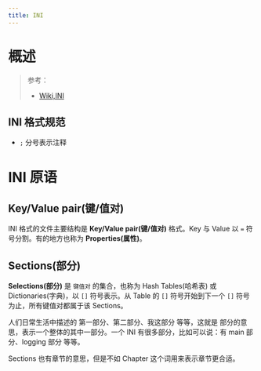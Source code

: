 ```yaml
---
title: INI
---
```


# 概述

> 参考：
> - [Wiki,INI](https://en.wikipedia.org/wiki/INI_file)

## INI 格式规范

- `;` 分号表示注释

# INI 原语

## Key/Value pair(键/值对)

INI 格式的文件主要结构是 **Key/Value pair(键/值对)** 格式。Key 与 Value 以 `=` 符号分割。有的地方也称为 **Properties(属性)**。

## Sections(部分)

**Selections(部分)** 是 `键值对` 的集合，也称为 Hash Tables(哈希表) 或 Dictionaries(字典)，以 `[]` 符号表示。从 Table 的 `[]` 符号开始到下一个 `[]` 符号为止，所有键值对都属于该 Sections。

人们日常生活中描述的 第一部分、第二部分、我这部分 等等，这就是 部分的意思，表示一个整体的其中一部分。一个 INI 有很多部分，比如可以说：有 main 部分、logging 部分 等等。

Sections 也有章节的意思，但是不如 Chapter 这个词用来表示章节更合适。
